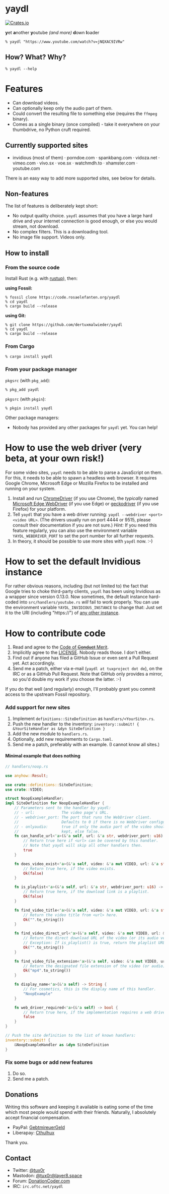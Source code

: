 # yaydl

[![Crates.io](https://img.shields.io/crates/v/yaydl)](https://crates.io/crates/yaydl)

**y**et **a**nother **y**outube *(and more)* **d**own **l**oader

    % yaydl "https://www.youtube.com/watch?v=jNQXAC9IVRw"

## How? What? Why?

    % yaydl --help

# Features

* Can download videos.
* Can optionally keep only the audio part of them.
* Could convert the resulting file to something else (requires the `ffmpeg` binary).
* Comes as a single binary (once compiled) - take it everywhere on your thumbdrive, no Python cruft required.

## Currently supported sites

* invidious (most of them) · porndoe.com · spankbang.com · vidoza.net · vimeo.com · vivo.sx · voe.sx · watchmdh.to · xhamster.com · youtube.com

There is an easy way to add more supported sites, see below for details.

## Non-features

The list of features is deliberately kept short:

* No output quality choice. `yaydl` assumes that you have a large hard drive and your internet connection is good enough, or else you would stream, not download.
* No complex filters. This is a downloading tool.
* No image file support. Videos only.

## How to install

### From the source code

Install Rust (e.g. with [rustup](https://rustup.rs)), then:

**using Fossil:**

    % fossil clone https://code.rosaelefanten.org/yaydl
    % cd yaydl
    % cargo build --release

**using Git:**

    % git clone https://github.com/dertuxmalwieder/yaydl
    % cd yaydl
    % cargo build --release

### From Cargo

    % cargo install yaydl

### From your package manager

`pkgsrc` (with `pkg_add`):

    % pkg_add yaydl

`pkgsrc` (with `pkgin`):

    % pkgin install yaydl

Other package managers:

* Nobody has provided any other packages for `yaydl` yet. You can help!

# How to use the web driver (very beta, at your own risk!)

For some video sites, `yaydl` needs to be able to parse a JavaScript on them. For this, it needs to be able to spawn a headless web browser. It requires Google Chrome, Microsoft Edge or Mozilla Firefox to be installed and running on your system.

1. Install and run [ChromeDriver](https://chromedriver.chromium.org) (if you use Chrome), the *typically* named [Microsoft Edge WebDriver](https://developer.microsoft.com/en-us/microsoft-edge/tools/webdriver/) (if you use Edge) or [geckodriver](https://github.com/mozilla/geckodriver/releases) (if you use Firefox) for your platform.
2. Tell `yaydl` that you have a web driver running: `yaydl --webdriver <port> <video URL>`. (The drivers usually run on port 4444 or 9515, please consult their documentation if you are not sure.)
   *Hint:* If you need this feature regularly, you can also use the environment variable `YAYDL_WEBDRIVER_PORT` to set the port number for all further requests.
3. In theory, it should be possible to use more sites with `yaydl` now. :-)

# How to set the default Invidious instance

For rather obvious reasons, including (but not limited to) the fact that Google tries to choke third-party clients, `yaydl` has been using Invidious as a wrapper since version 0.13.0. Now sometimes, the default instance hard-coded into `src/handlers/youtube.rs` *will* fail to work properly. You can use the environment variable `YAYDL_INVIDIOUS_INSTANCE` to change that: Just set it to the URI (including "https://") of [any other instance](https://docs.invidious.io/instances/).

# How to contribute code

1. Read and agree to the [Code of ~~Conduct~~ Merit](CODE_OF_CONDUCT.md).
2. Implicitly agree to the [LICENSE](LICENSE). Nobody reads those. I don't either.
3. Find out if anyone has filed a GitHub Issue or even sent a Pull Request yet. Act accordingly.
4. Send me a patch, either via e-mail (`yaydl at tuxproject dot de`), on the IRC or as a GitHub Pull Request. Note that GitHub only provides a mirror, so you'd double my work if you choose the latter. :-)

If you do that well (and regularly) enough, I'll probably grant you commit access to the upstream Fossil repository.

### Add support for new sites

1. Implement `definitions::SiteDefinition` as `handlers/<YourSite>.rs`.
2. Push the new handler to the inventory: `inventory::submit! {  &YourSiteHandler as &dyn SiteDefinition }`
3. Add the new module to `handlers.rs`.
4. Optionally, add new requirements to `Cargo.toml`.
5. Send me a patch, preferably with an example. (I cannot know all sites.)

#### Minimal example that does nothing

```rust
// handlers/noop.rs

use anyhow::Result;

use crate::definitions::SiteDefinition;
use crate::VIDEO;

struct NoopExampleHandler;
impl SiteDefinition for NoopExampleHandler {
    // Parameters sent to the handler by yaydl:
    // - url:            The video page's URL.
    // - webdriver_port: The port that runs the WebDriver client.
    //                   Defaults to 0 if there is no WebDriver configured.
    // - onlyaudio:      true if only the audio part of the video should be
    //                   kept, else false.
    fn can_handle_url<'a>(&'a self, url: &'a str, webdriver_port: u16) -> bool {
        // Return true here if <url> can be covered by this handler.
        // Note that yaydl will skip all other handlers then.
        true
    }

    fn does_video_exist<'a>(&'a self, video: &'a mut VIDEO, url: &'a str, webdriver_port: u16) -> Result<bool> {
        // Return true here, if the video exists.
        Ok(false)
    }

    fn is_playlist<'a>(&'a self, url: &'a str, webdriver_port: u16) -> Result<bool> {
    	// Return true here, if the download link is a playlist.
    	Ok(false)
    }

    fn find_video_title<'a>(&'a self, video: &'a mut VIDEO, url: &'a str, webdriver_port: u16) -> Result<String> {
        // Return the video title from <url> here.
        Ok("".to_string())
    }

    fn find_video_direct_url<'a>(&'a self, video: &'a mut VIDEO, url: &'a str, webdriver_port: u16, onlyaudio: bool) -> Result<String> {
        // Return the direct download URL of the video (or its audio version) here.
        // Exception: If is_playlist() is true, return the playlist URL here instead.
        Ok("".to_string())
    }

    fn find_video_file_extension<'a>(&'a self, video: &'a mut VIDEO, url: &'a str, webdriver_port: u16, onlyaudio: bool) -> Result<String> {
        // Return the designated file extension of the video (or audio) file here.
        Ok("mp4".to_string())
    }

    fn display_name<'a>(&'a self) -> String {
        // For cosmetics, this is the display name of this handler.
        "NoopExample"
    }

    fn web_driver_required<'a>(&'a self) -> bool {
        // Return true here, if the implementation requires a web driver to be running.
        false
    }
}

// Push the site definition to the list of known handlers:
inventory::submit! {
    &NoopExampleHandler as &dyn SiteDefinition
}
```

### Fix some bugs or add new features

1. Do so.
2. Send me a patch.

## Donations

Writing this software and keeping it available is eating some of the time which most people would spend with their friends. Naturally, I absolutely accept financial compensation.

* PayPal: [GebtmireuerGeld](https://paypal.me/gebtmireuergeld)
* Liberapay: [Cthulhux](https://liberapay.com/Cthulhux/donate)

Thank you.

## Contact

* Twitter: [@tux0r](https://twitter.com/tux0r)
* Mastodon: [@tux0r@layer8.space](https://layer8.space/@tux0r)
* Forum: [DonationCoder.com](https://www.donationcoder.com/forum/index.php?topic=50691.0)
* IRC: `irc.oftc.net/yaydl`
